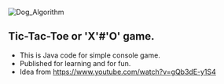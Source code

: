 ![Dog_Algorithm](https://user-images.githubusercontent.com/73262765/98286648-eccfca80-1f69-11eb-8fde-6413125a79a0.jpg)
##  Tic-Tac-Toe or 'X'#'O' game.

- This is Java code for simple console game.
- Published for learning and for fun. 
- Idea from https://www.youtube.com/watch?v=gQb3dE-y1S4

